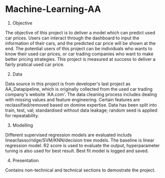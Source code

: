 # Machine-Learning-AA
1. Objective

The objective of this project is to deliver a model which can predict used car prices. Users can interact through the dashboard to input the information of their cars, and the predicted car price will be shown at the end. The potential users of this project can be individuals who wants to know their used car prices, or car trading companies who want to make better pricing strategies. This project is measured at success to deliver a fairly pratical used car price. 


2. Data

Data source in this project is from developer's last project as AA_Datapipeline, which is originally collected from the used car trading company's website 'AA.com'. The data cleaning process includes dealing with missing values and feature engineering. Certain features are reclassified/removed based on domine expertise. Data has been split into train, test, val; standardised without data leakage; random seed is applied for repeatability.


3. Modelling

Different supervised regression models are evaluated includs linear/lasso/ridge/SVM/KNN/decision tree models. The baseline is linear regression model. R2 score is used to evaluate the output, hyperparameter tuning is also used for best result. Best fit model is logged and saved.


4. Presentation

Contains non-technical and technical sections to demostrate the project.
